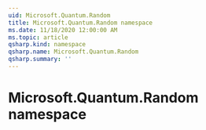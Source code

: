 ```yaml
---
uid: Microsoft.Quantum.Random
title: Microsoft.Quantum.Random namespace
ms.date: 11/18/2020 12:00:00 AM
ms.topic: article
qsharp.kind: namespace
qsharp.name: Microsoft.Quantum.Random
qsharp.summary: ''
---
```


# Microsoft.Quantum.Random namespace



